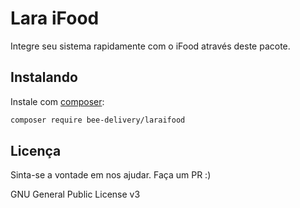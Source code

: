 # Lara iFood

Integre seu sistema rapidamente com o iFood através deste pacote.


## Instalando

Instale com [composer](https://getcomposer.org/):

```bash
composer require bee-delivery/laraifood
```

## Licença

Sinta-se a vontade em nos ajudar. Faça um PR :)

GNU General Public License v3
